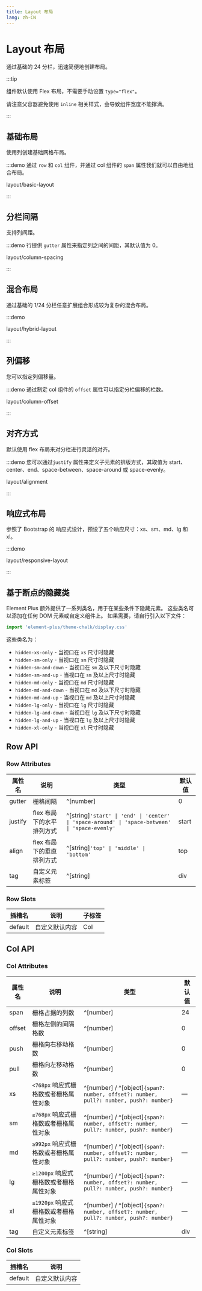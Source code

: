 ```yaml
---
title: Layout 布局
lang: zh-CN
---
```


# Layout 布局

通过基础的 24 分栏，迅速简便地创建布局。

:::tip

组件默认使用 Flex 布局，不需要手动设置 `type="flex"`。

请注意父容器避免使用 `inline` 相关样式，会导致组件宽度不能撑满。

:::

## 基础布局

使用列创建基础网格布局。

:::demo 通过 `row` 和 `col` 组件，并通过 col 组件的 `span` 属性我们就可以自由地组合布局。

layout/basic-layout

:::

## 分栏间隔

支持列间距。

:::demo 行提供 `gutter` 属性来指定列之间的间距，其默认值为 0。

layout/column-spacing

:::

## 混合布局

通过基础的 1/24 分栏任意扩展组合形成较为复杂的混合布局。

:::demo

layout/hybrid-layout

:::

## 列偏移

您可以指定列偏移量。

:::demo 通过制定 col 组件的 `offset` 属性可以指定分栏偏移的栏数。

layout/column-offset

:::

## 对齐方式

默认使用 flex 布局来对分栏进行灵活的对齐。

:::demo 您可以通过`justify` 属性来定义子元素的排版方式，其取值为 start、center、end、space-between、space-around 或 space-evenly。

layout/alignment

:::

## 响应式布局

参照了 Bootstrap 的 响应式设计，预设了五个响应尺寸：xs、sm、md、lg 和 xl。

:::demo

layout/responsive-layout

:::

## 基于断点的隐藏类

Element Plus 额外提供了一系列类名，用于在某些条件下隐藏元素。 这些类名可以添加在任何 DOM 元素或自定义组件上。 如果需要，请自行引入以下文件：

```js
import 'element-plus/theme-chalk/display.css'
```

这些类名为：

- `hidden-xs-only` - 当视口在 `xs` 尺寸时隐藏
- `hidden-sm-only` - 当视口在 `sm` 尺寸时隐藏
- `hidden-sm-and-down` - 当视口在 `sm` 及以下尺寸时隐藏
- `hidden-sm-and-up` - 当视口在 `sm` 及以上尺寸时隐藏
- `hidden-md-only` - 当视口在 `md` 尺寸时隐藏
- `hidden-md-and-down` - 当视口在 `md` 及以下尺寸时隐藏
- `hidden-md-and-up` - 当视口在 `md` 及以上尺寸时隐藏
- `hidden-lg-only` - 当视口在 `lg` 尺寸时隐藏
- `hidden-lg-and-down` - 当视口在 `lg` 及以下尺寸时隐藏
- `hidden-lg-and-up` - 当视口在 `lg` 及以上尺寸时隐藏
- `hidden-xl-only` - 当视口在 `xl` 尺寸时隐藏

## Row API

### Row Attributes

| 属性名  | 说明                      | 类型                                                                                           | 默认值 |
| ------- | ------------------------- | ---------------------------------------------------------------------------------------------- | ------ |
| gutter  | 栅格间隔                  | ^[number]                                                                                      | 0      |
| justify | flex 布局下的水平排列方式 | ^[string]`'start' \| 'end' \| 'center' \| 'space-around' \| 'space-between' \| 'space-evenly'` | start  |
| align   | flex 布局下的垂直排列方式 | ^[string]`'top' \| 'middle' \| 'bottom'`                                                       | top    |
| tag     | 自定义元素标签            | ^[string]                                                                                      | div    |

### Row Slots

| 插槽名  | 说明           | 子标签 |
| ------- | -------------- | ------ |
| default | 自定义默认内容 | Col    |

## Col API

### Col Attributes

| 属性名 | 说明                                   | 类型                                                                                  | 默认值 |
| ------ | -------------------------------------- | ------------------------------------------------------------------------------------- | ------ |
| span   | 栅格占据的列数                         | ^[number]                                                                             | 24     |
| offset | 栅格左侧的间隔格数                     | ^[number]                                                                             | 0      |
| push   | 栅格向右移动格数                       | ^[number]                                                                             | 0      |
| pull   | 栅格向左移动格数                       | ^[number]                                                                             | 0      |
| xs     | `<768px` 响应式栅格数或者栅格属性对象  | ^[number] / ^[object]`{span?: number, offset?: number, pull?: number, push?: number}` | —      |
| sm     | `≥768px` 响应式栅格数或者栅格属性对象  | ^[number] / ^[object]`{span?: number, offset?: number, pull?: number, push?: number}` | —      |
| md     | `≥992px` 响应式栅格数或者栅格属性对象  | ^[number] / ^[object]`{span?: number, offset?: number, pull?: number, push?: number}` | —      |
| lg     | `≥1200px` 响应式栅格数或者栅格属性对象 | ^[number] / ^[object]`{span?: number, offset?: number, pull?: number, push?: number}` | —      |
| xl     | `≥1920px` 响应式栅格数或者栅格属性对象 | ^[number] / ^[object]`{span?: number, offset?: number, pull?: number, push?: number}` | —      |
| tag    | 自定义元素标签                         | ^[string]                                                                             | div    |

### Col Slots

| 插槽名  | 说明           |
| ------- | -------------- |
| default | 自定义默认内容 |

<style lang="scss">
@use '../../examples/layout/index.scss';
</style>
